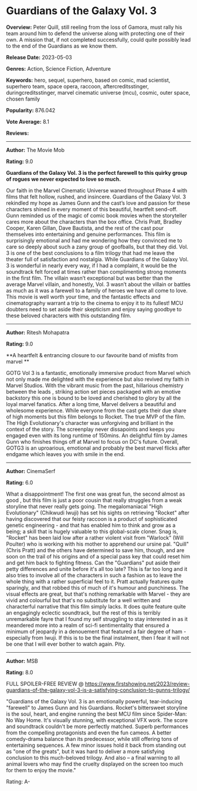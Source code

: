 # Guardians of the Galaxy Vol. 3

**Overview:** Peter Quill, still reeling from the loss of Gamora, must rally his team around him to defend the universe along with protecting one of their own. A mission that, if not completed successfully, could quite possibly lead to the end of the Guardians as we know them.

**Release Date:** 2023-05-03

**Genres:** Action, Science Fiction, Adventure

**Keywords:** hero, sequel, superhero, based on comic, mad scientist, superhero team, space opera, raccoon, aftercreditsstinger, duringcreditsstinger, marvel cinematic universe (mcu), cosmic, outer space, chosen family

**Popularity:** 876.042

**Vote Average:** 8.1

**Reviews:**

---

**Author:** The Movie Mob

**Rating:** 9.0

<b>Guardians of the Galaxy Vol. 3 is the perfect farewell to this quirky group of rogues we never expected to love so much.</b>

Our faith in the Marvel Cinematic Universe waned throughout Phase 4 with films that felt hollow, rushed, and insincere. Guardians of the Galaxy Vol. 3 rekindled my hope as James Gunn and the cast’s love and passion for these characters shined in every moment of this beautiful, heartfelt send-off. Gunn reminded us of the magic of comic book movies when the storyteller cares more about the characters than the box office. Chris Pratt, Bradley Cooper, Karen Gillan, Dave Bautista, and the rest of the cast pour themselves into entertaining and genuine performances. This film is surprisingly emotional and had me wondering how they convinced me to care so deeply about such a zany group of goofballs, but that they did. Vol. 3 is one of the best conclusions to a film trilogy that had me leave the theater full of satisfaction and nostalgia. While Guardians of the Galaxy Vol. 3 is wonderful in nearly every way, if I had a complaint, it would be the soundtrack felt forced at times rather than complimenting strong moments in the first film. The villain wasn’t exceptional but was better than the average Marvel villain, and honestly, Vol. 3 wasn’t about the villain or battles as much as it was a farewell to a family of heroes we have all come to love. This movie is well worth your time, and the fantastic effects and cinematography warrant a trip to the cinema to enjoy it to its fullest! MCU doubters need to set aside their skepticism and enjoy saying goodbye to these beloved characters with this outstanding film.

---

**Author:** Ritesh Mohapatra

**Rating:** 9.0

**A heartfelt & entrancing closure to our favourite band of misfits from marvel **

GOTG Vol 3 is a fantastic, emotionally immersive product from Marvel which not only made me delighted with the experience but also revived my faith in Marvel Studios. With the vibrant music from the past, hillarious chemistry between the leads , striking action set pieces packaged with an emotive backstory this one is bound to be loved and cherished to glory by all the loyal marvel fanatics. After a long time, Marvel delivers a beautiful and wholesome experience. While everyone from the cast gets their due share of high moments but this film belongs to Rocket. The true MVP of the film. The High Evolutionary's character was unforgiving and brilliant in the context of the story. The screenplay never dissapoints and keeps you engaged even with its long runtime of 150mins. An delightful film by James Gunn who finishes things off at Marvel to focus on DC's future. Overall, GOTG3 is an uproarious, emotional and probably the best marvel flicks after endgame which leaves you with smile in the end.

---

**Author:** CinemaSerf

**Rating:** 6.0

What a disappointment! The first one was great fun, the second almost as good , but this film is just a poor cousin that really struggles from a weak storyline that never really gets going. The megalomaniacal "High Evolutionary" (Chikwudi Iwuji) has set his sights on retrieving "Rocket" after having discovered that our feisty raccoon is a product of sophisticated genetic engineering - and that has enabled him to think and grow as a being; a skill that is hugely valuable to this global-scale cloner. Snag is, "Rocket" has been laid low after a rather violent visit from "Warlock" (Will Poulter) who is working with his mother to apprehend our ursine pal. "Quill" (Chris Pratt) and the others have determined to save him, though, and are soon on the trail of his origins and of a special pass key that could reset him and get him back to fighting fitness. Can the "Guardians" put aside their petty differences and unite before it's all too late? This is far too long and it also tries to involve all of the characters in such a fashion as to leave the whole thing with a rather superficial feel to it. Pratt actually features quite sparingly, and that robbed this of much of it's humour and punchiness. The visual effects are great, but that's nothing remarkable with Marvel - they are vivid and colourful but that's no substitute for a well written and characterful narrative that this film simply lacks. It does quite feature quite an engagingly eclectic soundtrack, but the rest of this is terribly unremarkable fayre that I found my self struggling to stay interested in as it meandered more into a realm of sci-fi sentimentality that ensured a minimum of jeopardy in a denouement that featured a fair degree of ham - especially from Iwuji. If this is to be the final instalment, then I fear it will not be one that I will ever bother to watch again. Pity.

---

**Author:** MSB

**Rating:** 8.0

FULL SPOILER-FREE REVIEW @ https://www.firstshowing.net/2023/review-guardians-of-the-galaxy-vol-3-is-a-satisfying-conclusion-to-gunns-trilogy/

"Guardians of the Galaxy Vol. 3 is an emotionally powerful, tear-inducing "farewell" to James Gunn and his Guardians. Rocket's bittersweet storyline is the soul, heart, and engine running the best MCU film since Spider-Man: No Way Home. It's visually stunning, with exceptional VFX work. The score and soundtrack couldn't be more perfectly matched. Superb performances from the compelling protagonists and even the fun cameos. A better comedy-drama balance than its predecessor, while still offering tons of entertaining sequences. A few minor issues hold it back from standing out as "one of the greats", but it was hard to deliver a more satisfying conclusion to this much-beloved trilogy. And also – a final warning to all animal lovers who may find the cruelty displayed on the screen too much for them to enjoy the movie."

Rating: A-

